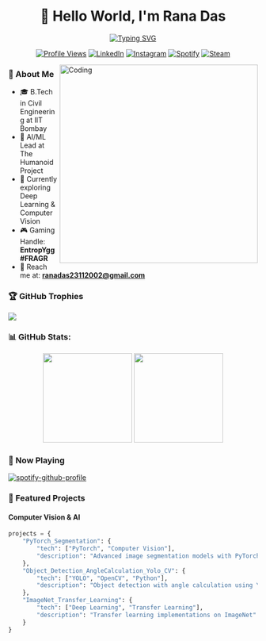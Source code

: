 <div align="center">
  
# 👋 Hello World, I'm Rana Das
  
[![Typing SVG](https://readme-typing-svg.demolab.com?font=Fira+Code&duration=3000&pause=1000&center=true&vCenter=true&width=435&lines=AI%2FML+Lead+%40+The+Humanoid+Project;Civil+Engineering+%40+IIT+Bombay;Computer+Vision+%7C+Deep+Learning;Robotics+Enthusiast)](https://git.io/typing-svg)

[![Profile Views](https://komarev.com/ghpvc/?username=imranadas&label=Profile%20Views&color=blueviolet&style=flat)](#)
[![LinkedIn](https://img.shields.io/badge/LinkedIn-Connect-blue?style=flat&logo=linkedin)](https://www.linkedin.com/in/rana-das-93a773191/)
[![Instagram](https://img.shields.io/badge/Instagram-Follow-E4405F?style=flat&logo=instagram)](https://www.instagram.com/im_rana_das/)
[![Spotify](https://img.shields.io/badge/Spotify-Follow-1DB954?style=flat&logo=spotify)](https://open.spotify.com/user/aloagnm26yso1g4b6kvfbjvdq)
[![Steam](https://img.shields.io/badge/Steam-entropy__gg-000000?style=flat&logo=steam)](https://steamcommunity.com/id/entropy_gg)

</div>

<img align="right" alt="Coding" width="400" src="https://raw.githubusercontent.com/abhisheknaiidu/abhisheknaiidu/master/code.gif">

### 🚀 About Me
- 🎓 B.Tech in Civil Engineering at IIT Bombay
- 🤖 AI/ML Lead at The Humanoid Project
- 🌱 Currently exploring Deep Learning & Computer Vision
- 🎮 Gaming Handle: **EntropYgg #FRAGR**
- 📧 Reach me at: **ranadas23112002@gmail.com**

### 🏆 GitHub Trophies
![](https://github-profile-trophy.vercel.app/?username=imranadas&theme=radical&no-frame=false&no-bg=true&margin-w=4&row=1)

### 📊 GitHub Stats:
<div align="center">
  <img height="180em" src="https://github-readme-stats.vercel.app/api?username=imranadas&theme=radical&show_icons=true&hide_border=false&count_private=true" />
  <img height="180em" src="https://github-readme-stats.vercel.app/api/top-langs/?username=imranadas&theme=radical&hide_border=false&layout=compact" />
</div>

### 🎵 Now Playing
[![spotify-github-profile](https://spotify-github-profile.vercel.app/api/view?uid=aloagnm26yso1g4b6kvfbjvdq&cover_image=true&theme=natemoo-re&show_offline=false&background_color=121212&interchange=false)](https://github.com/kittinan/spotify-github-profile)

### 🚀 Featured Projects

#### Computer Vision & AI
```python
projects = {
    "PyTorch_Segmentation": {
        "tech": ["PyTorch", "Computer Vision"],
        "description": "Advanced image segmentation models with PyTorch"
    },
    "Object_Detection_AngleCalculation_Yolo_CV": {
        "tech": ["YOLO", "OpenCV", "Python"],
        "description": "Object detection with angle calculation using YOLO"
    },
    "ImageNet_Transfer_Learning": {
        "tech": ["Deep Learning", "Transfer Learning"],
        "description": "Transfer learning implementations on ImageNet"
    }
}
